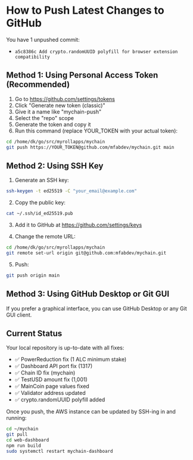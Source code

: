 # How to Push Latest Changes to GitHub

You have 1 unpushed commit:
- `a5c8386c Add crypto.randomUUID polyfill for browser extension compatibility`

## Method 1: Using Personal Access Token (Recommended)

1. Go to https://github.com/settings/tokens
2. Click "Generate new token (classic)"
3. Give it a name like "mychain-push"
4. Select the "repo" scope
5. Generate the token and copy it
6. Run this command (replace YOUR_TOKEN with your actual token):

```bash
cd /home/dk/go/src/myrollapps/mychain
git push https://YOUR_TOKEN@github.com/mfabdev/mychain.git main
```

## Method 2: Using SSH Key

1. Generate an SSH key:
```bash
ssh-keygen -t ed25519 -C "your_email@example.com"
```

2. Copy the public key:
```bash
cat ~/.ssh/id_ed25519.pub
```

3. Add it to GitHub at https://github.com/settings/keys

4. Change the remote URL:
```bash
cd /home/dk/go/src/myrollapps/mychain
git remote set-url origin git@github.com:mfabdev/mychain.git
```

5. Push:
```bash
git push origin main
```

## Method 3: Using GitHub Desktop or Git GUI

If you prefer a graphical interface, you can use GitHub Desktop or any Git GUI client.

## Current Status

Your local repository is up-to-date with all fixes:
- ✅ PowerReduction fix (1 ALC minimum stake)
- ✅ Dashboard API port fix (1317)
- ✅ Chain ID fix (mychain)
- ✅ TestUSD amount fix (1,001)
- ✅ MainCoin page values fixed
- ✅ Validator address updated
- ✅ crypto.randomUUID polyfill added

Once you push, the AWS instance can be updated by SSH-ing in and running:
```bash
cd ~/mychain
git pull
cd web-dashboard
npm run build
sudo systemctl restart mychain-dashboard
```
